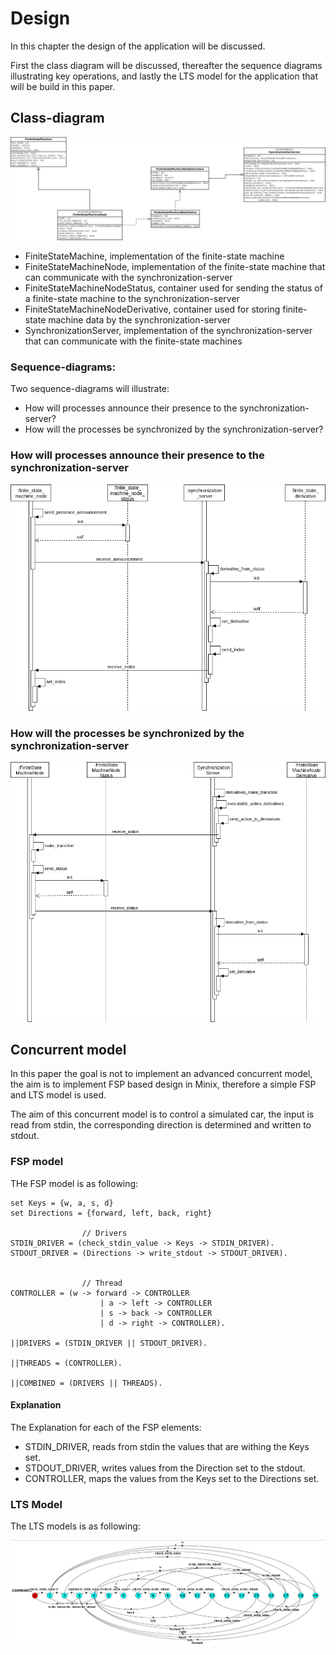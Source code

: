 # Design

In this chapter the design of the application will be discussed.

First the class diagram will be discussed, thereafter the sequence diagrams illustrating key operations, and lastly the LTS model for the application that will be build in this paper.

## Class-diagram

![Class diagram](/diagrams/class_diagram.png "test")

- FiniteStateMachine, implementation of the finite-state machine
- FiniteStateMachineNode, implementation of the finite-state machine that can communicate with the synchronization-server
- FiniteStateMachineNodeStatus, container used for sending the status of a finite-state machine to the synchronization-server
- FiniteStateMachineNodeDerivative, container used for storing finite-state machine data by the synchronization-server
- SynchronizationServer, implementation of the synchronization-server that can communicate with the finite-state machines

### Sequence-diagrams:

Two sequence-diagrams will illustrate:

- How will processes announce their presence to the synchronization-server?
- How will the processes be synchronized by the synchronization-server?

### How will processes announce their presence to the synchronization-server

![alt](/diagrams/sequence_announce.png "Finite-state machine announces their presence to the synchronization-server")

### How will the processes be synchronized by the synchronization-server

![alt](/diagrams/sequence_synchronization.png "Synchronization-server synchronizes finite-state machine")


## Concurrent model

In this paper the goal is not to implement an advanced concurrent model, the aim is to implement FSP based design in Minix, therefore a simple FSP and LTS model is used. 

The aim of this concurrent model is to control a simulated car, the input is read from stdin, the corresponding direction is determined and written to stdout.

### FSP model

THe FSP model is as following:

``` FSP
set Keys = {w, a, s, d}
set Directions = {forward, left, back, right} 

                // Drivers
STDIN_DRIVER = (check_stdin_value -> Keys -> STDIN_DRIVER).
STDOUT_DRIVER = (Directions -> write_stdout -> STDOUT_DRIVER).


                // Thread
CONTROLLER = (w -> forward -> CONTROLLER 
                    | a -> left -> CONTROLLER 
                    | s -> back -> CONTROLLER
                    | d -> right -> CONTROLLER).

||DRIVERS = (STDIN_DRIVER || STDOUT_DRIVER).

||THREADS = (CONTROLLER).

||COMBINED = (DRIVERS || THREADS).

```

#### Explanation

The Explanation for each of the FSP elements:

- STDIN_DRIVER, reads from stdin the values that are withing the Keys set.
- STDOUT_DRIVER, writes values from the Direction set to the stdout.
- CONTROLLER, maps the values from the Keys set to the Directions set.

### LTS Model

The LTS models is as following:

![alt](/diagrams/lts.png)
